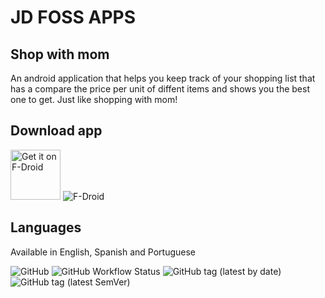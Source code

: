 # JD FOSS APPS

## Shop with mom

An android application that helps you keep track of your shopping list that has a compare the price per unit of diffent items and shows you the best one to get. Just like shopping with mom!

## Download app

[<img src="https://fdroid.gitlab.io/artwork/badge/get-it-on.png"
    alt="Get it on F-Droid"
    height="80">](https://f-droid.org/packages/org.jdfossapps.android.shopwithmom) ![F-Droid](https://img.shields.io/f-droid/v/org.jdfossapps.android.shopwithmom)

## Languages
Available in English, Spanish and Portuguese

![GitHub](https://img.shields.io/github/license/jdfossapps/shop-with-mom) ![GitHub Workflow Status](https://img.shields.io/github/actions/workflow/status/jdfossapps/shop-with-mom/build_app.yml?branch=master) ![GitHub tag (latest by date)](https://img.shields.io/github/v/tag/jdfossapps/shop-with-mom?label=latest%20version%20by%20date) ![GitHub tag (latest SemVer)](https://img.shields.io/github/v/tag/jdfossapps/shop-with-mom?label=latest%20version)
